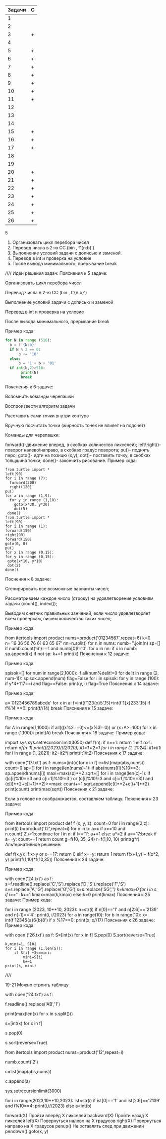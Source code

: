 | Задачи | С |
| ------ | ------ |
| 1 |  |
| 2 |  |
| 3 | + |
| 4 |  |
| 5 | + |
| 6 | + |
| 7 | + |
| 8 | + |
| 9 | + |
| 10 | + |
| 11 | + |
| 12 |  |
| 13 |  |
| 14 |  |
| 15 | + |
| 16 | + |
| 17 | + |
| 18 |  |
| 19 |  |
| 20 | + |
| 21 | + |
| 22 | + |
| 23 | + |
| 24 | + |
| 25 | + |
| 26 | + |

5
1. Организовать цикл перебора чисел
2. Перевод числа в 2-ю СС (bin , f'{n:b}')
3. Выполнение условий задачи с дописью и заменой.
4. Перевод в int и проверка на условие
5. После вывода минимального, прерывание break

////
Идеи решения задач:
Пояснения к 5 задаче:

Организовать цикл перебора чисел

Перевод числа в 2-ю СС (bin , f'{n:b}')

Выполнение условий задачи с дописью и заменой

Перевод в int и проверка на условие

После вывода минимального, прерывание break

Пример кода:
```py
for N in range (516):
  b = f'{N:b}'
  if N % 2 == 0:
      b += '10'
  else:
      b = '1'+ b + '01'
  if int(b,2)>516:
       print(N)
       break
```
Пояснения к 6 задаче:

Вспомнить команды черепашки

Воспроизвести алгоритм задачи

Расставить сами точки внутри контура

Вручную посчитать точки (жирность точек не влияет на подсчет)

Команды для черепашки:

forward()-движение вперед, в скобках количество пикселей);
left\right()-поворот налево\направо, в скобках градус поворота;
pu()- поднять перо;
goto()- идти на позицю (x,y);
dot()- поставить точку, в скобках толщшина точки;
done()- закончить рисование.
Пример кода:
```
from turtle import *
left(90)
for i in range (7):
  forward(300)
  right(120)
pu()
for x in range (1,9):
  for y in range (1,10):
    goto(x*30, y*30)
    dot(5)
 done()
from turtle import *
left(90)
for i in range (1):
forward(150)
right(90)
forward(150)
goto(0, 0)
pu()
for x in range (0,15):
for y in range (0,15):
 goto(x*10, y*10)
 dot(2)
done()
```
Поснения к 8 задаче:

Сгенирировать все возможные варианты чисел;

Рассматриваем каждое число (строку) на удовлетворение условиям задачи (count(), index());

Выводим счетчик правильных занчений, если число удовлетворяет всем проверкам, пишем количество таких чисел;

Пример кода:

from itertools import product
nums=product('01234567',repeat=6)
k=0
n='16 36 56 76 61 63 65 67'
nn=n.split()
for n in nums:
    numb=''.join(n)
    sp=[]
    if numb.count('6')==1 and numb[0]!='0':
        for x in nn:
            if x in numb:
                sp.append(x)
        if not sp: 
            k+=1
print(k)
Пояснения к 12 задаче:

Пример кода:

spisok=[]
for num in range(2,1000):
    if all(num%delit!=0 for delit in range (2, num-1)):
        spisok.append(num)
flag=False
for i in spisok:
    for y in range (100):
        if y*4+117==i and flag==False:
            print(y, i)
            flag=True
Пояснения к 14 задаче:

Пример кода:

a='0123456789abcde'
for x in a:
    f=int(f'123{x}5',15)+int(f'1{x}233',15)
    if  f%14 ==0:
        print(f//14)
        break
Пояснения к 15 задаче:

Пример кода:

for A in range(1,1000):
  if all(((x%2==0)<=(x%3!=0)) or (x+A>=100) for x in range (1,100)):
       print(A)
       break
Пояснкния к 16 задаче: Пример кода:

import sys
sys.setrecursionlimit(3050)
def f(n):
   if n==1: return 1
   elif n>1: return n*f(n-1)
print(f(2023)/f(2020))
it1=1
it2=1
for i in range (1, 2024):
    it1=it1*i
for i in range (1, 2021):
    it2=it2*i
print(it1/it2)
Пояснения к 17 задаче:

with open('17.txt') as f:
   nums=[int(x)for x in f]
   c=list(map(abs,nums))
   count=0
   sp=[]
   for i in range(len(nums)-1):
       if abs(nums[i])%10==3:
           sp.append(nums[i])
   maxi=max(sp)**2
   sqrt=[]
   for i in range(len(c)-1):
       if ((c[i]%10==3 and c[i+1]%10!=3 ) or (c[i]%10!=3 and c[i+1]%10==3)) and (c[i]**2+c[i+1]**2)>=maxi:
           count+=1
           sqrt.append(c[i]**2+c[i+1]**2)
   print(count)
   print(max(sqrt))
Пояснения к 21 задаче:

Если в голове не соображжается, составляем таблицу.
Пояснения к 23 задаче:

Пример кода:

from itertools import product
def f (x, y, z):
    count=0
    for i in range(2,z):
        print(i)
        b=product('12',repeat=i) 
        for n in b: 
            a=x
            if x==10 and n.count('2')>1:continue 
            for l in n: 
                if l=='1': a+=1 
                else: a*=2
                if a==17:break
            if a==y: count+=1
    return count
g=f(10, 35, 24)
r=f(1,10, 10)
print(g*r)
Альтернативное решение:

def f(x,y):
    if x>y or x==17:
        return 0
    elif x==y: return 1
    return f(x+1,y) + f(x*2, y)
print(f(1,10)*f(10,35))
Пояснения к 24 задаче:

Пример кода:

with open('24.txt') as f:
    s=f.readline().replace('C','S').replace('D','S').replace('F','S')
    s=s.replace('A','G').replace('O','G')
    s=s.replace('SG','*')
    k=kmax=0
    for i in s:
        if i=='*':
            k+=1
            kmax=max(k,kmax)
        else:k=0
print(kmax)
Пояснения к 25 задаче: Пример кода:

for i in range (2023, 10**10, 2023):
    n=str(i)
    if n[0]=='1' and n[2:6]=='2139' and n[-1]=='4': print(i, i/2023)
for a in range(10):
    for b in range(10):
        x= int(f'12345{a}6{b}8')
        if x %17==0:
            print(x, x//17)
Пояснения к 26 задаче: Пример кода:

with open ('26.txt') as f:
    S=[int(x) for x in f]
    S.pop(0)
    S.sort(reverse=True)

    k,mini=1, S[0]
    for i in range (1,len(S)):
        if S[i] +3<=mini:
            mini=S[i]
            k+=1
    print(k, mini)
////


19-21 Можно строить таблицу


with open('24.txt') as f:

f.readline().replace('AB','1')

print(max(len(x) for x in s.split()))

s=[int(x) for x in f]

s.pop(0)

s.sort(reverse=True)

from itertools import product
nums=product('12',repeat=i)

numb.count('2')

c=list(map(abs,nums))

c.append(a)

sys.setrecursionlimit(3000)

for i in range(2023,10**10,2023):
    ist=str(i)
    if ist[0]=='1' and ist[2:6]=='2139' and i%10==4:
        print(i,i//2023)
    else
      a=int(b)
      
forward(X)	Пройти вперёд X пикселей
backward(X)	Пройти назад X пикселей
left(X)	Повернуться налево на X градусов
right(X)	Повернуться направо на X градусов
penup()	Не оставлять след при движении
pendown()
goto(x, y)
